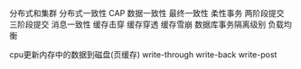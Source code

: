 分布式和集群
分布式一致性
CAP
数据一致性
最终一致性
柔性事务
两阶段提交
三阶段提交
消息一致性
缓存击穿
缓存穿透
缓存雪崩
数据库事务隔离级别
负载均衡

cpu更新内存中的数据到磁盘(页缓存)
    write-through
    write-back
    write-post
